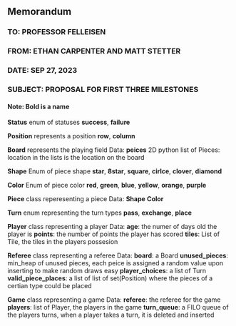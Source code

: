 ## Memorandum

### TO: PROFESSOR FELLEISEN

### FROM: ETHAN CARPENTER AND MATT STETTER

### DATE: SEP 27, 2023

### SUBJECT: PROPOSAL FOR FIRST THREE MILESTONES

#### Note: **Bold** is a name

**Status** enum of statuses
	   **success**, **failure**

**Position** represents a position
	   **row**, **column**

**Board** represents the playing field
	Data:
		**peices** 2D python list of Pieces: 	location in the lists is the location on the board
	
**Shape** Enum of piece shape
	**star**, **8star**, **square**, **cirlce**, **clover**, **diamond**
	
**Color** Enum of piece color
	**red**, **green**, **blue**, **yellow**, **orange**, **purple**

**Piece** class reperesenting a piece
	Data:
		**Shape**
		**Color**

**Turn** enum representing the turn types
       **pass**, **exchange**, **place**

**Player** class representing a player
	 Data:
		**age**: the numer of days old the player is
		**points**: the number of points the player has scored
		**tiles**: List of Tile, the tiles in the players possesion

**Referee** class representing a referee
	  Data:
		**board**: a Board
		**unused_pieces**: min_heap of unused pieces, each peice is assigned a random value upon inserting to make random draws easy
		**player_choices**: a list of Turn
		**valid_piece_places**: a list of list of set(Position) where the pieces of a certian type could be placed

**Game** class representing a game
       Data:
		**referee**: the referee for the game
		**players**: list of Player, the players in the game
		**turn_queue**: a FILO queue of the players turns, when a player takes a turn, it is deleted and inserted

